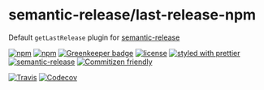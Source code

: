 # semantic-release/last-release-npm

Default `getLastRelease` plugin for [semantic-release](https://github.com/semantic-release/semantic-release)

[![npm](https://img.shields.io/npm/v/@semantic-release/last-release-npm.svg)](https://www.npmjs.com/package/@semantic-release/last-release-npm)
[![npm](https://img.shields.io/npm/dt/@semantic-release/last-release-npm.svg)](https://www.npmjs.com/package/@semantic-release/last-release-npm)
[![Greenkeeper badge](https://badges.greenkeeper.io/semantic-release/last-release-npm.svg)](https://greenkeeper.io/)
[![license](https://img.shields.io/github/license/semantic-release/last-release-npm.svg)](https://github.com/semantic-release/last-release-npm/blob/master/LICENSE)
[![styled with prettier](https://img.shields.io/badge/styled_with-prettier-ff69b4.svg)](https://github.com/prettier/prettier)
[![semantic-release](https://img.shields.io/badge/%20%20%F0%9F%93%A6%F0%9F%9A%80-semantic--release-e10079.svg)](https://github.com/semantic-release/semantic-release)
[![Commitizen friendly](https://img.shields.io/badge/commitizen-friendly-brightgreen.svg)](http://commitizen.github.io/cz-cli/)

[![Travis](https://img.shields.io/travis/semantic-release/last-release-npm.svg)](https://travis-ci.org/semantic-release/last-release-npm)
[![Codecov](https://img.shields.io/codecov/c/github/semantic-release/last-release-npm.svg)](https://codecov.io/gh/semantic-release/last-release-npm)

